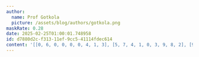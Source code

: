 ```yaml
---
author:
  name: Prof Gotkola
  picture: /assets/blog/authors/gotkola.png
maskRate: 0.28
date: 2025-02-25T01:00:01.748958
id: d7880d2c-f313-11ef-9cc5-41114fdec614
content: '[[0, 6, 0, 0, 0, 0, 4, 1, 3], [5, 7, 4, 1, 0, 3, 9, 8, 2], [9, 3, 1, 2, 8, 4, 7, 5, 6], [1, 0, 7, 0, 4, 2, 0, 3, 8], [0, 0, 0, 6, 1, 0, 5, 0, 7], [6, 8, 5, 9, 3, 7, 2, 0, 1], [7, 1, 3, 0, 0, 0, 8, 2, 9], [4, 0, 9, 0, 0, 1, 3, 6, 5], [0, 5, 6, 3, 2, 9, 1, 7, 4]]'
---
```

